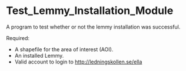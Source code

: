 # Test_Lemmy_Installation_Module
A program to test whether or not the lemmy installation was successful.

Required:
* A shapefile for the area of interest (AOI).
* An installed Lemmy.
* Valid account to login to http://ledningskollen.se/ella

